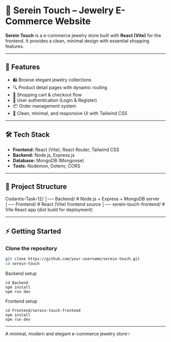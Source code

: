 # 💎 Serein Touch – Jewelry E-Commerce Website  

**Serein Touch** is a e-commerce jewelry store built with **React (Vite)** for the frontend. 
It provides a clean, minimal design with essential shopping features.

---

## 🚀 Features  
- 🛍️ Browse elegant jewelry collections  
- 🔍 Product detail pages with dynamic routing  
- 🛒 Shopping cart & checkout flow  
- 👤 User authentication (Login & Register)  
- 📦 Order management system  
- 🎨 Clean, minimal, and responsive UI with Tailwind CSS  

---

## 🛠️ Tech Stack  
- **Frontend:** React (Vite), React Router, Tailwind CSS  
- **Backend:** Node.js, Express.js  
- **Database:** MongoDB (Mongoose)  
- **Tools:** Nodemon, Dotenv, CORS  

---

## 📂 Project Structure  

Codantix-Task-12/
│── Backend/ # Node.js + Express + MongoDB server
│── Frontend/ # React (Vite) frontend source
│── serein-touch-frontend/ # Vite React app (dist build for deployment)

---

## ⚡ Getting Started  

### Clone the repository  
```bash
git clone https://github.com/your-username/serein-touch.git
cd serein-touch
```
Backend setup
```
cd Backend
npm install
npm run dev
```
Frontend setup
```
cd Frontend/serein-touch-frontend
npm install
npm run dev
```
---
A minimal, modern and elegant e-commerce jewelry store✨
